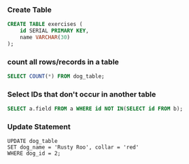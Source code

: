 ### Create Table
```sql
CREATE TABLE exercises (
	id SERIAL PRIMARY KEY,
	name VARCHAR(30)
);
```

### count all rows/records in a table
```sql
SELECT COUNT(*) FROM dog_table;
```


### Select IDs that don't occur in another table
```sql
SELECT a.field FROM a WHERE id NOT IN(SELECT id FROM b);
```

### Update Statement
```
UPDATE dog_table
SET dog_name = 'Rusty Roo', collar = 'red'
WHERE dog_id = 2;
```


